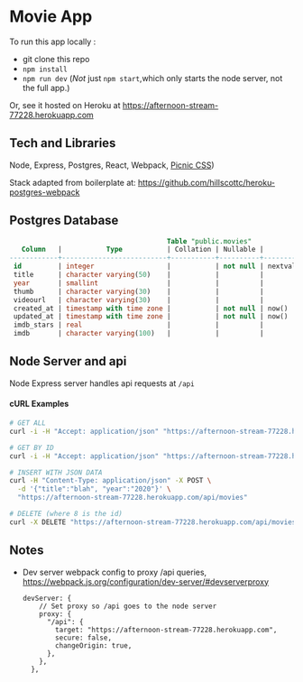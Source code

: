 # Movie App

To run this app locally :
* git clone this repo
* `npm install`  
* `npm run dev` (*Not* just `npm start`,which only starts the node server, not the full app.)

Or, see it hosted on Heroku at <https://afternoon-stream-77228.herokuapp.com>

## Tech and Libraries

Node, Express, Postgres, React, Webpack, [Picnic CSS](https://picnicss.com/documentation))

Stack adapted from boilerplate at: <https://github.com/hillscottc/heroku-postgres-webpack>

## Postgres Database
```sql
                                       Table "public.movies"
   Column   |           Type           | Collation | Nullable |              Default
------------+--------------------------+-----------+----------+------------------------------------
 id         | integer                  |           | not null | nextval('movies_id_seq'::regclass)
 title      | character varying(50)    |           |          |
 year       | smallint                 |           |          |
 thumb      | character varying(30)    |           |          |
 videourl   | character varying(30)    |           |          |
 created_at | timestamp with time zone |           | not null | now()
 updated_at | timestamp with time zone |           | not null | now()
 imdb_stars | real                     |           |          |
 imdb       | character varying(100)   |           |          |
```

## Node Server and api
Node Express server handles api requests at `/api`

#### cURL Examples
```bash
# GET ALL
curl -i -H "Accept: application/json" "https://afternoon-stream-77228.herokuapp.com/api/movies"

# GET BY ID
curl -i -H "Accept: application/json" "https://afternoon-stream-77228.herokuapp.com/api/movies/1"

# INSERT WITH JSON DATA
curl -H "Content-Type: application/json" -X POST \
  -d '{"title":"blah", "year":"2020"}' \
  "https://afternoon-stream-77228.herokuapp.com/api/movies"

# DELETE (where 8 is the id)
curl -X DELETE "https://afternoon-stream-77228.herokuapp.com/api/movies/8"
```

## Notes

* Dev server webpack config to proxy /api queries, <https://webpack.js.org/configuration/dev-server/#devserverproxy>
    ```
    devServer: {
        // Set proxy so /api goes to the node server
        proxy: {
          "/api": {
            target: "https://afternoon-stream-77228.herokuapp.com",
            secure: false,
            changeOrigin: true,
          },
        },
      },
    ```
